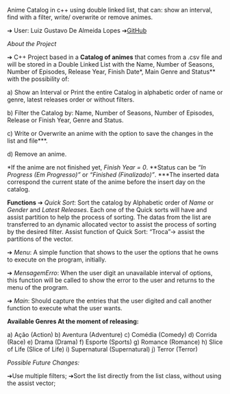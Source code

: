 Anime Catalog in c++ using double linked list, that can: show an interval, find with a filter, write/ overwrite or remove animes.

➔ User: Luiz Gustavo De Almeida Lopes ➔<a href="https://github.com/LuizGustavo1001/" target="_blank">GitHub</a>

<em>About the Project</em>

➔ C++ Project based in a <strong>Catalog of animes</strong> that comes from a .csv file and will be stored in a Double Linked List with the Name, Number of Seasons, Number of Episodes, Release Year, Finish Date*, Main Genre and Status** with the possibility of:

  a) Show an Interval or Print the entire Catalog in alphabetic order of name or genre, latest releases order or without filters.

  b) Filter the Catalog by: Name, Number of Seasons, Number of Episodes, Release or Finish Year, Genre and Status.

  c) Write or Overwrite an anime with the option to save the changes in the list and file***.

  d) Remove an anime.

*If the anime are not finished yet, <em>Finish Year = 0</em>. 
**Status can be <em>“In Progress (Em Progresso)”</em> or <em>“Finished (Finalizado)”</em>. 
***The inserted data correspond the current state of the anime before the insert day on the catalog.

<strong>Functions</strong> 
➔ <em>Quick Sort</em>: Sort the catalog by Alphabetic order of <em>Name</em> or <em>Gender</em> and <em>Latest Releases</em>. Each one of the Quick sorts will have and assist partition to help the process of sorting. The datas from the list are transferred to an dynamic allocated vector to assist the process of sorting by the desired filter. Assist function of Quick Sort: “Troca”-> assist the partitions of the vector.

➔ <em>Menu</em>: A simple function that shows to the user the options that he owns to execute on the program, initially.

➔ <em>MensagemErro</em>: When the user digit an unavailable interval of options, this function will be called to show the error to the user and returns to the menu of the program.

➔ <em>Main</em>: Should capture the entries that the user digited and call another function to execute what the user wants.

<strong>Available Genres At the moment of releasing:</strong>

  a) Ação (Action)
  b) Aventura (Adventure)
  c) Comédia (Comedy)
  d) Corrida (Race)
  e) Drama (Drama)
  f) Esporte (Sports)
  g) Romance (Romance)
  h) Slice of Life (Slice of Life)
  i) Supernatural (Supernatural) 
  j) Terror (Terror)
  
<em>Possible Future Changes:</em>

➔Use multiple filters; ➔Sort the list directly from the list class, without using the assist vector;
